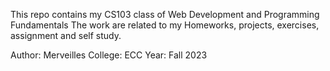 This repo contains my CS103 class of Web Development and Programming Fundamentals
The work are related to my Homeworks, projects, exercises, assignment and self study.

Author: Merveilles
College: ECC
Year: Fall 2023